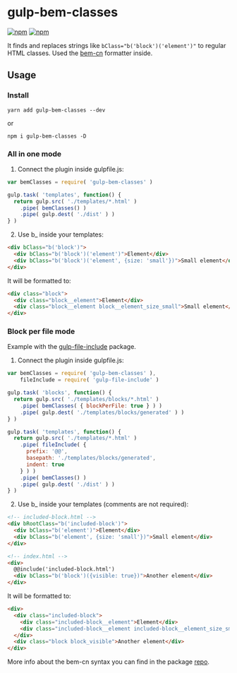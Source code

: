 # gulp-bem-classes

[![npm](https://img.shields.io/npm/dt/gulp-bem-classes.svg)](https://www.npmjs.com/package/gulp-bem-classes)
[![npm](https://img.shields.io/npm/v/gulp-bem-classes.svg)](https://www.npmjs.com/package/gulp-bem-classes)

It finds and replaces strings like `bClass="b('block')('element')"` to regular HTML classes. Used the [bem-cn](https://github.com/albburtsev/bem-cn) formatter inside.

## Usage

### Install

`yarn add gulp-bem-classes --dev`

or

`npm i gulp-bem-classes -D`

### All in one mode

1. Connect the plugin inside gulpfile.js:

  ```js
  var bemClasses = require( 'gulp-bem-classes' )

  gulp.task( 'templates', function() {
    return gulp.src( './templates/*.html' )
      .pipe( bemClasses() )
      .pipe( gulp.dest( './dist' ) )
  } )
  ```

2. Use b_ inside your templates:

  ```html
  <div bClass="b('block')">
    <div bClass="b('block')('element')">Element</div>
    <div bClass="b('block')('element', {size: 'small'})">Small element</div>
  </div>
  ```

  It will be formatted to:

  ```html
  <div class="block">
    <div class="block__element">Element</div>
    <div class="block__element block__element_size_small">Small element</div>
  </div>
  ```

### Block per file mode

Example with the [gulp-file-include](https://github.com/coderhaoxin/gulp-file-include) package.

1. Connect the plugin inside gulpfile.js:

  ```js
  var bemClasses = require( 'gulp-bem-classes' ),
      fileInclude = require( 'gulp-file-include' )

  gulp.task( 'blocks', function() {
    return gulp.src( './templates/blocks/*.html' )
      .pipe( bemClasses( { blockPerFile: true } ) )
      .pipe( gulp.dest( './templates/blocks/generated' ) )
  } )

  gulp.task( 'templates', function() {
    return gulp.src( './templates/*.html' )
      .pipe( fileInclude( {
        prefix: '@@',
        basepath: './templates/blocks/generated',
        indent: true
      } ) )
      .pipe( bemClasses() )
      .pipe( gulp.dest( './dist' ) )
  } )
  ```

2. Use b_ inside your templates (comments are not required):

  ```html
  <!-- included-block.html -->
  <div bRootClass="b('included-block')">
    <div bClass="b('element')">Element</div>
    <div bClass="b('element', {size: 'small'})">Small element</div>
  </div>

  <!-- index.html -->
  <div>
    @@include('included-block.html')
    <div bClass="b('block')({visible: true})">Another element</div>
  </div>
  ```

  It will be formatted to:

  ```html
  <div>
    <div class="included-block">
      <div class="included-block__element">Element</div>
      <div class="included-block__element included-block__element_size_small">Small element</div>
    </div>
    <div class="block block_visible">Another element</div>
  </div>
  ```

More info about the bem-cn syntax you can find in the package [repo](https://github.com/albburtsev/bem-cn).
